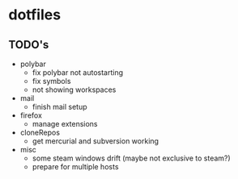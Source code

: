 # dotfiles

## TODO's

- polybar
  - fix polybar not autostarting
  - fix symbols
  - not showing workspaces
- mail
  - finish mail setup
- firefox
  - manage extensions
- cloneRepos
  - get mercurial and subversion working
- misc
  - some steam windows drift (maybe not exclusive to steam?)
  - prepare for multiple hosts